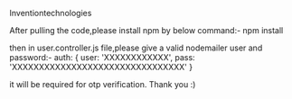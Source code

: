 Inventiontechnologies

After pulling the code,please install npm by below command:-
npm install

then in user.controller.js file,please give a valid nodemailer user and password:-
 auth: {
        user: 'XXXXXXXXXXXX',
        pass: 'XXXXXXXXXXXXXXXXXXXXXXXXXXXXXXXX'
    }
    
 it will be required for otp verification.
 Thank you :)
